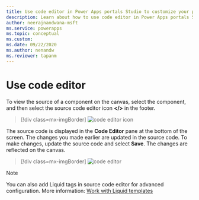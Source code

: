 ```yaml
---
title: Use code editor in Power Apps portals Studio to customize your portal page. | Microsoft Docs
description: Learn about how to use code editor in Power Apps portals Studio to customize your portal page.
author: neerajnandwana-msft
ms.service: powerapps
ms.topic: conceptual
ms.custom: 
ms.date: 09/22/2020
ms.author: nenandw
ms.reviewer: tapanm
---
```


# Use code editor

To view the source of a component on the canvas, select the component, and then select the source code editor icon **&lt;/&gt;** in the footer.

> [!div class=mx-imgBorder]
> ![code editor icon](media/code-editor-icon.png "Code editor icon")  

The source code is displayed in the **Code Editor** pane at the bottom of the screen. The changes you made earlier are updated in the source code. To make changes, update the source code and select **Save**. The changes are reflected on the canvas.

> [!div class=mx-imgBorder]
> ![code editor](media/code-editor.png "Code editor") 

> [!NOTE]
> You can also add Liquid tags in source code editor for advanced configuration. More information: [Work with Liquid templates](liquid/liquid-overview.md)
